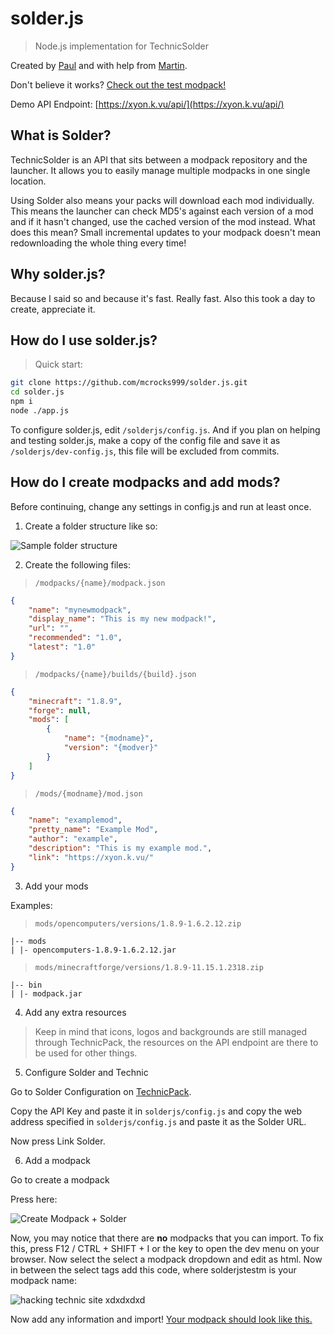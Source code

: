 # solder.js
> Node.js implementation for TechnicSolder

Created by [Paul](https://github.com/mcrocks999) and with help from [Martin](https://github.com/FatalErrorCode).

Don't believe it works? [Check out the test modpack!](https://www.technicpack.net/modpack/solderjsmodpack.1113658)

Demo API Endpoint: [https://xyon.k.vu/api/](https://xyon.k.vu/api/)

What is Solder?
--------------

TechnicSolder is an API that sits between a modpack repository and the launcher. It allows you to easily manage multiple modpacks in one single location.

Using Solder also means your packs will download each mod individually. This means the launcher can check MD5's against each version of a mod and if it hasn't changed, use the cached version of the mod instead. What does this mean? Small incremental updates to your modpack doesn't mean redownloading the whole thing every time!

Why solder.js?
--------------

Because I said so and because it's fast. Really fast. Also this took a day to create, appreciate it.

How do I use solder.js?
--------------

> Quick start:

```bash
git clone https://github.com/mcrocks999/solder.js.git
cd solder.js
npm i
node ./app.js
```

To configure solder.js, edit `/solderjs/config.js`. And if you plan on helping and testing solder.js, make a copy of the config file and save it as `/solderjs/dev-config.js`, this file will be excluded from commits.

How do I create modpacks and add mods?
--------------

Before continuing, change any settings in config.js and run at least once.

1. Create a folder structure like so:

![Sample folder structure](https://i.imgur.com/7LY3pv2.png)

2. Create the following files:

> `/modpacks/{name}/modpack.json`

```json
{
	"name": "mynewmodpack",
	"display_name": "This is my new modpack!",
	"url": "",
	"recommended": "1.0",
	"latest": "1.0"
}
```

> `/modpacks/{name}/builds/{build}.json`

```json
{
    "minecraft": "1.8.9",
    "forge": null,
    "mods": [
        {
            "name": "{modname}",
            "version": "{modver}"
        }
    ]
}
```

> `/mods/{modname}/mod.json`

```json
{
	"name": "examplemod",
	"pretty_name": "Example Mod",
	"author": "example",
	"description": "This is my example mod.",
	"link": "https://xyon.k.vu/"
}
```

3. Add your mods

Examples:

> `mods/opencomputers/versions/1.8.9-1.6.2.12.zip`

```
|-- mods
| |- opencomputers-1.8.9-1.6.2.12.jar
```

> `mods/minecraftforge/versions/1.8.9-11.15.1.2318.zip`

```
|-- bin
| |- modpack.jar
```

4. Add any extra resources

> Keep in mind that icons, logos and backgrounds are still managed through TechnicPack, the resources on the API endpoint are there to be used for other things.

5. Configure Solder and Technic

Go to Solder Configuration on [TechnicPack](https://technicpack.net).

Copy the API Key and paste it in `solderjs/config.js` and copy the web address specified in `solderjs/config.js` and paste it as the Solder URL.

Now press Link Solder.

6. Add a modpack

Go to create a modpack

Press here:

![Create Modpack + Solder](https://i.imgur.com/0jtVbgq.png)

Now, you may notice that there are **no** modpacks that you can import. To fix this, press F12 / CTRL + SHIFT + I or the key to open the dev menu on your browser. Now select the select a modpack dropdown and edit as html. Now in between the select tags add this code, where solderjstestm is your modpack name:

![hacking technic site xdxdxdxd](https://i.imgur.com/TBpQgat.png)

Now add any information and import! [Your modpack should look like this.](https://www.technicpack.net/modpack/solderjsmodpack.1113658)

